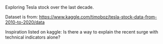 Exploring Tesla stock over the last decade. 

Dataset is from: https://www.kaggle.com/timoboz/tesla-stock-data-from-2010-to-2020/data

Inspiration listed on kaggle: Is there a way to explain the recent surge with technical indicators alone?


